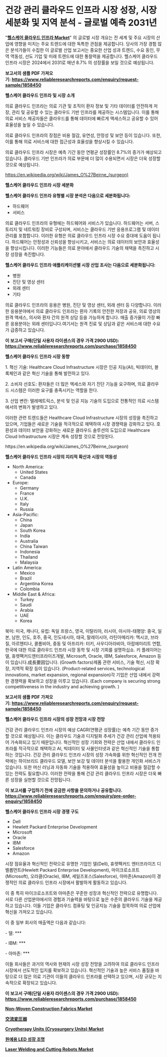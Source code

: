 <p><h1>건강 관리 클라우드 인프라 시장 성장, 시장 세분화 및 지역 분석 - 글로벌 예측 2031년</h1></p><p>"<strong><a href="https://www.reliableresearchreports.com/healthcare-cloud-infrastructure-r1858450">헬스케어 클라우드 인프라 Market</a></strong>" 의 글로벌 시장 개요는 전 세계 및 주요 시장의 산업에 영향을 미치는 주요 트렌드에 대한 독특한 관점을 제공합니다. 당사의 가장 경험 많은 분석가들이 수집한 이 글로벌 산업 보고서는 중요한 산업 성과 트렌드, 수요 동인, 무역 역동성, 선도 기업 및 미래 트렌드에 대한 통찰력을 제공합니다. 헬스케어 클라우드 인프라 시장은 2024에서 2031로 매년 8.7% 의 성장률을 보일 것으로 예상됩니다.</p>
<p><strong>보고서의 샘플 PDF 가져오기:&nbsp;<a href="https://www.reliableresearchreports.com/enquiry/request-sample/1858450">https://www.reliableresearchreports.com/enquiry/request-sample/1858450</a></strong></p>
<p><strong>헬스케어 클라우드 인프라 및 시장 소개</strong></p>
<p><p>의료 클라우드 인프라는 의료 기관 및 조직이 환자 정보 및 기타 데이터를 안전하게 저장, 관리 및 공유할 수 있는 클라우드 기반 인프라를 제공하는 시스템입니다. 이를 통해 의료 서비스 제공자들은 클라우드를 통해 데이터에 빠르게 액세스하고 공유할 수 있어 효율성을 높일 수 있습니다.</p><p>의료 클라우드 인프라의 장점은 비용 절감, 유연성, 안정성 및 보안 등이 있습니다. 또한, 이를 통해 의료 서비스에 대한 접근성과 효율성을 향상시킬 수 있습니다.</p><p>의료 클라우드 인프라 시장은 예측 기간 동안 연평균 성장률인 8.7%의 증가가 예상되고 있습니다. 클라우드 기반 인프라가 의료 부문에 더 많이 수용되면서 시장은 더욱 성장할 것으로 예상됩니다.</p></p>
<p><a href="https://en.wikipedia.org/wiki/James_O%27Beirne_(surgeon)">https://en.wikipedia.org/wiki/James_O%27Beirne_(surgeon)</a></p>
<p><strong>헬스케어 클라우드 인프라 시장 세분화</strong></p>
<p><strong>헬스케어 클라우드 인프라 유형별 시장 분석은 다음으로 세분화됩니다:</strong></p>
<p><ul><li>하드웨어</li><li>서비스</li></ul></p>
<p><p>의료 클라우드 인프라의 유형에는 하드웨어와 서비스가 있습니다. 하드웨어는 서버, 스토리지 및 네트워킹 장비로 구성되며, 서비스는 클라우드 기반 응용프로그램 및 데이터 관리를 포함합니다. 이러한 유형은 의료 클라우드 인프라 시장 수요 증대에 도움이 됩니다. 하드웨어는 안정성과 신뢰성을 향상시키고, 서비스는 의료 데이터의 보안과 효율성을 향상시킵니다. 이러한 기능들은 의료 분야에서 클라우드 기술의 채택을 촉진하고 시장 성장을 촉진합니다.</p></p>
<p><strong>헬스케어 클라우드 인프라 애플리케이션별 시장 산업 조사는 다음으로 세분화됩니다:</strong></p>
<p><ul><li>병원</li><li>진단 및 영상 센터</li><li>외래 센터</li><li>기타</li></ul></p>
<p><p>의료 클라우드 인프라의 응용은 병원, 진단 및 영상 센터, 외래 센터 등 다양합니다. 이러한 응용분야에서 의료 클라우드 인프라는 환자 기록의 안전한 저장과 공유, 의료 영상의 원격 액세스, 의사와 환자 간의 원격 상담 등을 가능하게 합니다. 매출 증가율이 가장 빠른 응용분야는 외래 센터입니다.여기서는 원격 진료 및 상담과 같은 서비스에 대한 수요가 급증하고 있습니다.</p></p>
<p><strong>이 보고서 구매(단일 사용자 라이센스의 경우 가격 2900 USD): <a href="https://www.reliableresearchreports.com/purchase/1858450">https://www.reliableresearchreports.com/purchase/1858450</a></strong></p>
<p><strong>헬스케어 클라우드 인프라 시장 동향</strong></p>
<p><p>1. 혁신 기술: Healthcare Cloud Infrastructure 시장은 인공 지능(AI), 빅데이터, 블록체인과 같은 혁신 기술을 통해 발전하고 있다.</p><p>2. 소비자 선호도: 환자들은 더 많은 엑세스와 자기 진단 기능을 요구하며, 의료 클라우드 시스템은 이러한 요구를 충족시키는 역할을 한다.</p><p>3. 산업 변란: 텔레메트릭스, 분석 및 인공 지능 기술의 도입으로 전통적인 의료 시스템에서의 변화가 발생하고 있다.</p><p>이러한 관련 트렌드들은 Healthcare Cloud Infrastructure 시장의 성장을 촉진하고 있으며, 기업들은 새로운 기술을 적극적으로 채택하여 시장 경쟁력을 강화하고 있다. 호환성과 데이터 보안을 강화하는 새로운 클라우드 솔루션의 도입으로 Healthcare Cloud Infrastructure 시장은 계속 성장할 것으로 전망된다.</p></p>
<p>https://en.wikipedia.org/wiki/James_O%27Beirne_(surgeon)</p>
<p><strong>헬스케어 클라우드 인프라 시장의 지리적 확산과 시장의 역동성</strong></p>
<p><ul>
    <li>
        North America:
        <ul>
            <li>United States</li>
            <li>Canada</li>
        </ul>
    </li>
    <li>
        Europe:
        <ul>
            <li>Germany</li>
            <li>France</li>
            <li>U.K.</li>
            <li>Italy</li>
            <li>Russia</li>
        </ul>
    </li>
    <li>
        Asia-Pacific:
        <ul>
            <li>China</li>
            <li>Japan</li>
            <li>South Korea</li>
            <li>India</li>
            <li>Australia</li>
            <li>China Taiwan</li>
            <li>Indonesia</li>
            <li>Thailand</li>
            <li>Malaysia</li>
        </ul>
    </li>
    <li>
        Latin America:
        <ul>
            <li>Mexico</li>
            <li>Brazil</li>
            <li>Argentina Korea</li>
            <li>Colombia</li>
        </ul>
    </li>
    <li>
        Middle East & Africa:
        <ul>
            <li>Turkey</li>
            <li>Saudi</li>
            <li>Arabia</li>
            <li>UAE</li>
            <li>Korea</li>
        </ul>
    </li>
    </ul></p>
<p><p>북미: 미국, 캐나다, 유럽: 독일 프랑스, 영국, 이탈리아, 러시아, 아시아-태평양: 중국, 일본, 남한, 인도, 호주, 중국, 인도네시아, 태국, 말레이시아, 라틴아메리카: 멕시코, 브라질, 아르헨티나, 콜롬비아, 중동 및 아프리카: 터키, 사우디아라비아, 아랍에미리트 연합, 한국에 대한 의료 클라우드 인프라 시장 동학 및 시장 기회를 설명하십쇼. 키 플레이어는 델, 휴렛팩커드엔터프라이즈개발, Microsoft, Oracle, IBM, Salesforce, Amazon 등이 있습니다.成長要因입니다. (Growth factors)제품 관련 서비스, 기술 혁신, 시장 확장, 지역적 확장 등이 있습니다. (Product-related services, technological innovations, market expansion, regional expansion)각 기업은 산업 내에서 강력한 경쟁력을 확보하고 성장을 이루고 있습니다. (Each company is securing strong competitiveness in the industry and achieving growth. )</p></p>
<p><strong>보고서의 샘플 PDF 가져오기:&nbsp;<a href="https://www.reliableresearchreports.com/enquiry/request-sample/1858450">https://www.reliableresearchreports.com/enquiry/request-sample/1858450</a></strong></p>
<p><strong>헬스케어 클라우드 인프라 시장의 성장 전망과 시장 전망</strong></p>
<p><p>건강 관리 클라우드 인프라 시장의 예상 CAGR(연평균 성장률)는 예측 기간 동안 증가할 것으로 예상됩니다. 이는 클라우드 기술과 디지털화 추세가 건강 관리 산업에 적용되어 가속화되고 있기 때문입니다. 혁신적인 성장 기회와 전략은 산업 내에서 클라우드 인프라를 적극적으로 채택하고 AI, 빅데이터 및 사물인터넷과 같은 혁신적인 기술을 통합하는 것입니다. 건강 관리 클라우드 인프라 시장의 성장 가속화를 위한 혁신적인 전개 전략에는 하이브리드 클라우드 모델, 보안 보강 및 데이터 분석을 활용한 개인화 서비스가 있습니다. 또한 머신 러닝과 자동화 기술을 적용하여 효율성을 높이고 비용을 절감할 수 있는 전략도 필요합니다. 이러한 전략을 통해 건강 관리 클라우드 인프라 시장은 더욱 빠른 성장을 실현할 것으로 전망됩니다.</p></p>
<p><strong>이 보고서를 구입하기 전에 궁금한 사항을 문의하거나 공유합니다. <a href="https://www.reliableresearchreports.com/enquiry/pre-order-enquiry/1858450">https://www.reliableresearchreports.com/enquiry/pre-order-enquiry/1858450</a></strong></p>
<p><strong>헬스케어 클라우드 인프라 시장 경쟁 구도</strong></p>
<p><ul><li>Dell</li><li>Hewlett Packard Enterprise Development</li><li>Microsoft</li><li>Oracle</li><li>IBM</li><li>Salesforce</li><li>Amazon</li></ul></p>
<p><p>시장 점유율과 혁신적인 전략으로 유명한 기업인 델(Dell), 휴렛팩커드 엔터프라이즈 디벨롭먼트(Hewlett Packard Enterprise Development), 마이크로소프트(Microsoft), 오라클(Oracle), IBM, 세일즈포스(Salesforce), 아마존(Amazon)이 경쟁적인 의료 클라우드 인프라 시장에서 활발하게 활동하고 있습니다.</p><p>이 중 특히 마이크로소프트와 아마존은 꾸준한 성장과 혁신적인 전략으로 유명합니다. 서로 다른 산업분야에서의 경험과 기술력을 바탕으로 높은 수준의 클라우드 기술을 제공하고 있습니다. 이들 기업은 클라우드 컴퓨팅 및 인공지능 기술을 접목하여 의료 산업에 혁신을 가져오고 있습니다.</p><p>이 중 일부 회사의 매출액은 다음과 같습니다:</p><p>- 델: ***</p><p>- IBM: ***</p><p>- 아마존: ***</p><p>이들 회사들은 과거의 역사와 현재의 시장 성장 전망을 고려하여 의료 클라우드 인프라 시장에서 선도적인 입지를 확보하고 있습니다. 혁신적인 기술과 높은 서비스 품질을 바탕으로 더 많은 의료 기관이 이들의 클라우드 인프라를 선택하고 있으며, 시장 규모는 지속적으로 확장되고 있습니다.</p></p>
<p><strong>이 보고서 구매(단일 사용자 라이센스의 경우 가격 2900 USD): <a href="https://www.reliableresearchreports.com/purchase/1858450">https://www.reliableresearchreports.com/purchase/1858450</a></strong></p>
<p><strong><p><a href="https://github.com/luckyshygirl/Market-Research-Report-List-6/blob/main/non-woven-construction-fabrics-market.md">Non-Woven Construction Fabrics Market</a></p><p><a href="https://github.com/mohamedbakry57/Market-Research-Report-List-6/blob/main/689252587385.md">交流変圧器</a></p><p><a href="https://issuu.com/reportprime-2/docs/cryotherapy-units-cryosurgery-units_be8cdacfd52cb3">Cryotherapy Units (Cryosurgery Units) Market</a></p><p><a href="https://github.com/laholand/Market-Research-Report-List-6/blob/main/8065801108273.md">원예용 LED 성장 조명</a></p><p><a href="https://github.com/vimar16th/Market-Research-Report-List-6/blob/main/laser-welding-and-cutting-robots-market.md">Laser Welding and Cutting Robots Market</a></p></strong></p>
<p></p>